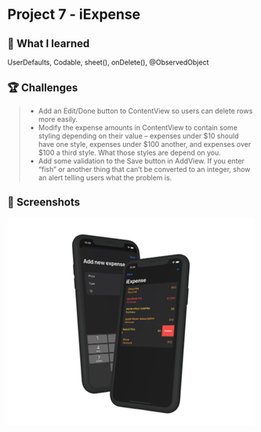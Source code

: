 # Project 7 - iExpense

## 📝 What I learned

UserDefaults, Codable, sheet(), onDelete(), @ObservedObject

## 🏆 Challenges

> * Add an Edit/Done button to ContentView so users can delete rows more easily.
> * Modify the expense amounts in ContentView to contain some styling depending on their value – expenses under $10 should have one style, expenses under $100 another, and expenses over $100 a third style. What those styles are depend on you.
> * Add some validation to the Save button in AddView. If you enter “fish” or another thing that can’t be converted to an integer, show an alert telling users what the problem is.

## 📸 Screenshots
<div align ="center">
<img src="/Assets/Mockup_iExpense.png" width=800>
</div>
